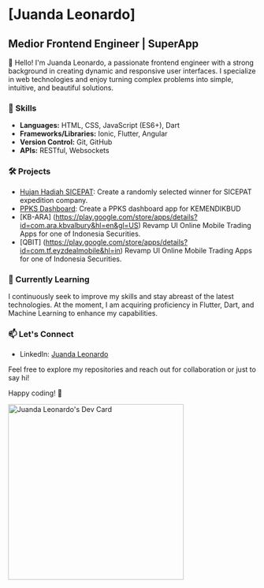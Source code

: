 # [Juanda Leonardo]

## Medior Frontend Engineer | SuperApp

👋 Hello! I'm Juanda Leonardo, a passionate frontend engineer with a strong background in creating dynamic and responsive user interfaces. I specialize in web technologies and enjoy turning complex problems into simple, intuitive, and beautiful solutions.

### 🚀 Skills

- **Languages:** HTML, CSS, JavaScript (ES6+), Dart
- **Frameworks/Libraries:** Ionic, Flutter, Angular
- **Version Control:** Git, GitHub
- **APIs:** RESTful, Websockets

### 🛠️ Projects

- [Hujan Hadiah SICEPAT]([link-to-project-1](https://www.google.com/search?sca_esv=9717a7a1bb3ae0cc&q=hujan+hadiah+sicepat&tbm=isch&source=lnms&sa=X&ved=2ahUKEwip8eWknruEAxXZ4zgGHeiGAOYQ0pQJegQIDBAB&biw=1680&bih=849&dpr=2)): Create a randomly selected winner for SICEPAT expedition company.
- [PPKS Dashboard](https://portalppks.kemdikbud.go.id/login): Create a PPKS dashboard app for KEMENDIKBUD
- [KB-ARA] (https://play.google.com/store/apps/details?id=com.ara.kbvalbury&hl=en&gl=US) Revamp UI Online Mobile Trading Apps for one of Indonesia Securities. 
- [QBIT] (https://play.google.com/store/apps/details?id=com.tf.eyzdealmobile&hl=in) Revamp UI Online Mobile Trading Apps for one of Indonesia Securities.


### 🌱 Currently Learning

I continuously seek to improve my skills and stay abreast of the latest technologies. At the moment, I am acquiring proficiency in Flutter, Dart, and Machine Learning to enhance my capabilities.

### 📫 Let's Connect

- LinkedIn: [Juanda Leonardo](https://www.linkedin.com/in/juanda-leonardo/)

Feel free to explore my repositories and reach out for collaboration or just to say hi!

Happy coding! 🚀

<a href="https://app.daily.dev/juandaleonardo"><img src="https://api.daily.dev/devcards/v2/P4pwlak5BpXX3queTNtzB.png?r=f97&type=default" width="356" alt="Juanda Leonardo's Dev Card"/></a>
